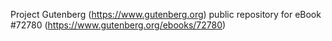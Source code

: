 Project Gutenberg (https://www.gutenberg.org) public repository
for eBook #72780 (https://www.gutenberg.org/ebooks/72780)
